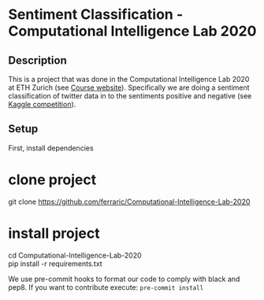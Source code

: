 # Sentiment Classification - Computational Intelligence Lab 2020

## Description   
This is a project that was done in the Computational Intelligence Lab 2020 at ETH Zurich (see [Course website](http://www.da.inf.ethz.ch/teaching/2020/CIL/)).
Specifically we are doing a sentiment classification of twitter data in to the sentiments positive and negative (see [Kaggle competition](https://www.kaggle.com/c/cil-text-classification-2020)). 

## Setup 
First, install dependencies   
# clone project   
git clone https://github.com/ferraric/Computational-Intelligence-Lab-2020   

# install project   
cd Computational-Intelligence-Lab-2020    
pip install -r requirements.txt

We use pre-commit hooks to format our code to comply with black and pep8. If you want to contribute execute: 
```pre-commit install```
 

